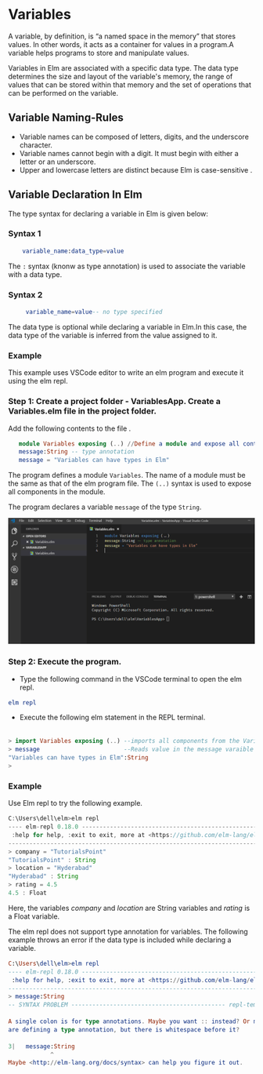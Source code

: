 # Variables

A variable, by definition, is “a named space in the memory” that stores values. In other words, it acts as a container for values in a program.A variable helps programs to store and manipulate values.  

Variables in Elm are associated with a specific data type. The data type determines the size and layout of the variable's memory, the range of values that can be stored within that memory and the set of operations that can be performed on the variable.

## Variable Naming-Rules

- Variable names can be composed of letters, digits, and the underscore character.  
- Variable names cannot begin with a digit. It must begin with either a letter or an underscore.  
- Upper and lowercase letters are distinct because Elm is case-sensitive .  

## Variable Declaration In Elm  

The type syntax for declaring a variable in Elm is given below:   

### Syntax 1  

```elm  
    variable_name:data_type=value
```
The `:` syntax (knonw as type annotation) is used to associate the variable with a data type.  

### Syntax 2  

```elm  
     variable_name=value-- no type specified
```
The data type is optional while declaring a variable in Elm.In this case, the data type of the variable is inferred from the value assigned to it.  

### Example  
This example uses VSCode editor to write an elm program and execute it using the elm repl. 

### Step 1: Create a project folder - VariablesApp. Create a Variables.elm file in the project folder.

Add the following contents to the file .  

```elm
   module Variables exposing (..) //Define a module and expose all contents in the module
   message:String -- type annotation
   message = "Variables can have types in Elm"
```
The program defines a module `Variables`. The name of a module must be the same as that of the elm program file. The `(..)` syntax is  used to expose all components in the module.  

The program declares a variable `message` of the type `String`.  

![variablesApp](https://github.com/kannans89/ElmRepo/blob/master/images/10_Variables.PNG?raw=true)

### Step 2: Execute the program.  

- Type the following command in the VSCode terminal to open the elm repl.  

```elm
elm repl
```  
- Execute the following elm statement in the REPL terminal.  

```elm

> import Variables exposing (..) --imports all components from the Variables module
> message                        --Reads value in the message varaible and prints it to the REPL
"Variables can have types in Elm":String
> 

```

### Example

Use Elm repl to try the following example. 

```javascript
C:\Users\dell\elm>elm repl
---- elm-repl 0.18.0 -----------------------------------------------------------
 :help for help, :exit to exit, more at <https://github.com/elm-lang/elm-repl>
-------------------------------------------------------------------------------
> company = "TutorialsPoint"
"TutorialsPoint" : String
> location = "Hyderabad"
"Hyderabad" : String
> rating = 4.5
4.5 : Float

```
Here, the variables *company* and *location* are  String variables and *rating* is a  Float variable.  

The elm repl does not support type annotation for variables. The following example throws an error if the data type is included while declaring a variable. 

```elm
C:\Users\dell\elm>elm repl
---- elm-repl 0.18.0 -----------------------------------------------------------
 :help for help, :exit to exit, more at <https://github.com/elm-lang/elm-repl>
--------------------------------------------------------------------------------
> message:String
-- SYNTAX PROBLEM -------------------------------------------- repl-temp-000.elm

A single colon is for type annotations. Maybe you want :: instead? Or maybe you
are defining a type annotation, but there is whitespace before it?

3|   message:String
            ^
Maybe <http://elm-lang.org/docs/syntax> can help you figure it out.

```
